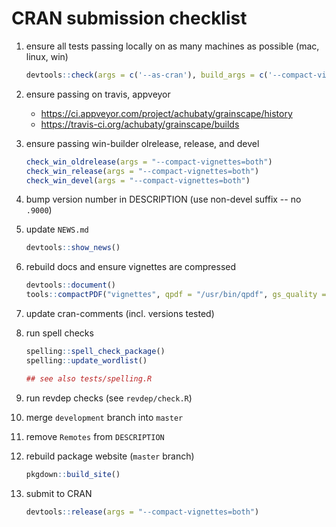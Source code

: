 # CRAN submission checklist

1. ensure all tests passing locally on as many machines as possible (mac, linux, win)

    ```r
    devtools::check(args = c('--as-cran'), build_args = c('--compact-vignettes=both'))
    ```

2. ensure passing on travis, appveyor

    * <https://ci.appveyor.com/project/achubaty/grainscape/history>
    * <https://travis-ci.org/achubaty/grainscape/builds>

3. ensure passing win-builder olrelease, release, and devel

    ```r
    check_win_oldrelease(args = "--compact-vignettes=both")
    check_win_release(args = "--compact-vignettes=both")
    check_win_devel(args = "--compact-vignettes=both")
    ```

4. bump version number in DESCRIPTION (use non-devel suffix -- no `.9000`)

5. update `NEWS.md`

    ```r
    devtools::show_news()
    ```

6. rebuild docs and ensure vignettes are compressed

   ```r
   devtools::document()
   tools::compactPDF("vignettes", qpdf = "/usr/bin/qpdf", gs_quality = "ebook")
   ```

7. update cran-comments (incl. versions tested)

8. run spell checks

   ```r
   spelling::spell_check_package()
   spelling::update_wordlist()
   
   ## see also tests/spelling.R
   ```

9. run revdep checks (see `revdep/check.R`)

10. merge `development` branch into `master`

11. remove `Remotes` from `DESCRIPTION`

12. rebuild package website (`master` branch)

    ```r
    pkgdown::build_site()
    ```

13. submit to CRAN 

    ```r
    devtools::release(args = "--compact-vignettes=both")
    ```
